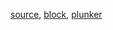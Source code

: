 [source](https://github.com/mahanteshsc/react-stockcharts/blob/master/docs/lib/charts/GroupedBarChart.jsx), [block](http://bl.ocks.org/rrag/f683b0c93d839ac8af55), [plunker](http://plnkr.co/edit/gist:f683b0c93d839ac8af55?p=preview)